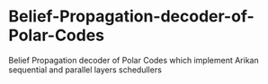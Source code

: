 # Belief-Propagation-decoder-of-Polar-Codes
Belief Propagation decoder of Polar Codes which implement Arikan sequential and parallel layers schedullers
